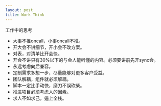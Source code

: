 ```yaml
---
layout: post
title: Work Think
---
```

工作中的思考

  - 大事不推oncall，小事oncall不推。
  - 开大会不讲细节，开小会不改方案。
  - 对表，对清单比开会快。
  - 开会不讲只有30%以下的与会人能听懂的内容。必须要讲前先开sync会。
  - 永远考虑向后兼容。
  - 定制需求多想一步，尽量能够对更多客户受益。
  - 团队解耦，组件就必须解耦。
  - 脚本一定比手动快，磨刀不误砍柴。
  - 推进项目必须考虑人的因素。
  - 求人不如求己，逼上全栈。
